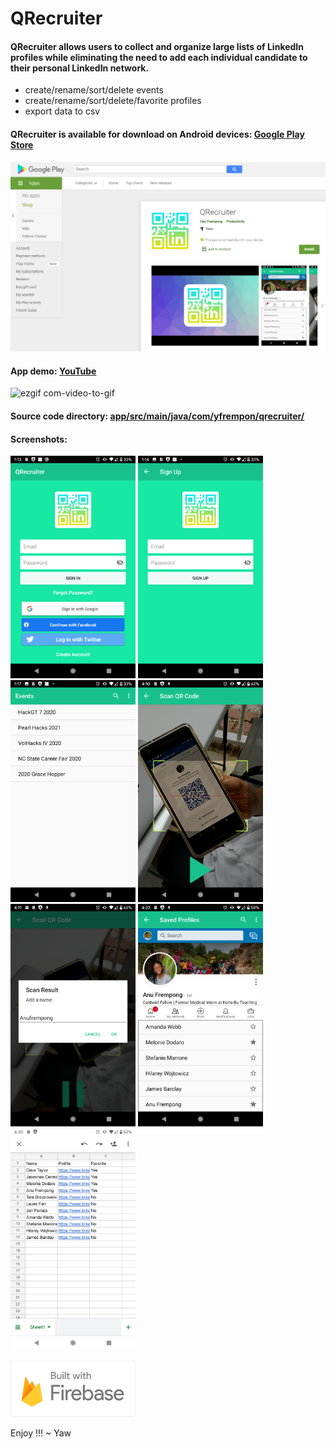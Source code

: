 # QRecruiter
#### QRecruiter allows users to collect and organize large lists of LinkedIn profiles while eliminating the need to add each individual candidate to their personal LinkedIn network.
  - create/rename/sort/delete events
  - create/rename/sort/delete/favorite profiles
  - export data to csv
  
#### QRecruiter is available for download on Android devices: [Google Play Store](https://play.google.com/store/apps/details?id=com.yfrempon.qrecruiter)
 <img src="app_screenshots/play_store.PNG" width="615"> <br />
#### App demo: [YouTube](https://www.youtube.com/watch?v=ozDY7Fv5bb0)
![ezgif com-video-to-gif](https://user-images.githubusercontent.com/23369041/92349822-305ea300-f0a5-11ea-8cb9-2d93f29fd4b5.gif)

#### Source code directory: [app/src/main/java/com/yfrempon/qrecruiter/](https://github.com/YawFrempong/QRecruiter/tree/master/app/src/main/java/com/yfrempon/qrecruiter)

#### Screenshots:
<img src="app_screenshots/login.png" width="200"> <img src="app_screenshots/signup.png" width="200"> <img src="app_screenshots/events.png" width="200"> <img src="app_screenshots/qr_1.png" width="200"> <img src="app_screenshots/qr_2.png" width="200"> <img src="app_screenshots/profiles.png" width="200"> <img src="app_screenshots/excel.png" width="200">


<img src="app_screenshots/firebase.png" width="200">

Enjoy !!!
~ Yaw
